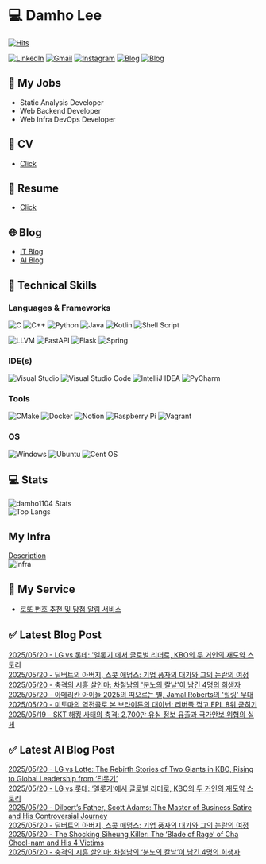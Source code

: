 
# 💻 Damho Lee

[![Hits](https://hits.seeyoufarm.com/api/count/incr/badge.svg?url=https%3A%2F%2Fgithub.com%2Fdamho1104&count_bg=%233D9CC8&title_bg=%23555555&icon=&icon_color=%23E7E7E7&title=hits&edge_flat=false)](https://hits.seeyoufarm.com)  

[![LinkedIn](https://img.shields.io/badge/Linkedin-%230077B5.svg?style=flat&logo=linkedin&logoColor=white)](https://www.linkedin.com/in/damho1104/)
[![Gmail](https://img.shields.io/badge/Gmail-D14836?style=flat&logo=gmail&logoColor=white)](mailto:damho1104@gmail.com)
[![Instagram](https://img.shields.io/badge/Instargram-%23E4405F.svg?style=flat&logo=Instagram&logoColor=white)](https://www.instagram.com/damho1104/)
[![Blog](https://img.shields.io/badge/Blog-%23000000.svg?style=flat&logo=Tistory&logoColor=white)](https://dmomo.co.kr/)
[![Blog](https://img.shields.io/badge/Blog-%23000000.svg?style=flat&logo=WordPress&logoColor=white)](https://blog.ai.dmomo.co.kr/)

## 📃 My Jobs
- Static Analysis Developer
- Web Backend Developer
- Web Infra DevOps Developer

## 📰 CV
- [Click](https://resume.dmomo.net/damho.lee/resume)  

## 📘 Resume
- [Click](https://damho1104.notion.site/8af3191b9815406d95708d9a0cea5a9e)  

## 🌐 Blog
- [IT Blog](https://dmomo.co.kr/)
- [AI Blog](https://blog.ai.dmomo.co.kr/)

## 💪 Technical Skills
### Languages & Frameworks
![C](https://img.shields.io/badge/c-%2300599C.svg?style=flat&logo=c&logoColor=white)
![C++](https://img.shields.io/badge/c++-%2300599C.svg?style=flat&logo=c%2B%2B&logoColor=white)
![Python](https://img.shields.io/badge/Python-3776AB.svg?&style=flat&logo=Python&logoColor=white)
![Java](https://img.shields.io/badge/java-%23ED8B00.svg?style=flat&logo=openjdk&logoColor=white)
![Kotlin](https://img.shields.io/badge/Kotlin-%237F52FF.svg?style=flat&logo=Kotlin&logoColor=white)
![Shell Script](https://img.shields.io/badge/Shell_script-%23121011.svg?style=flat&logo=gnu-bash&logoColor=white)  
  
![LLVM](https://img.shields.io/badge/LLVM/Clang-000B1D.svg?&style=flat&logo=LLVM&logoColor=white)
![FastAPI](https://img.shields.io/badge/FastAPI-005571?style=flat&logo=fastapi)
![Flask](https://img.shields.io/badge/Flask-%23000.svg?style=flat&logo=flask&logoColor=white)
![Spring](https://img.shields.io/badge/Springboot-%236DB33F.svg?style=flat&logo=spring&logoColor=white)
  
  
### IDE(s)
![Visual Studio](https://img.shields.io/badge/Visual%20Studio-5C2D91.svg?style=flat&logo=visual-studio&logoColor=white) 
![Visual Studio Code](https://img.shields.io/badge/Visual%20Studio%20Code-0078d7.svg?style=flat&logo=visual-studio-code&logoColor=white)
![IntelliJ IDEA](https://img.shields.io/badge/IntelliJIDEA-000000.svg?style=flat&logo=intellij-idea&logoColor=white) 
![PyCharm](https://img.shields.io/badge/PyCharm-143?style=flat&logo=pycharm&logoColor=black&color=black&labelColor=green) 


### Tools
![CMake](https://img.shields.io/badge/CMake-%23008FBA.svg?style=flat&logo=cmake&logoColor=white)
![Docker](https://img.shields.io/badge/docker-%230db7ed.svg?style=flat&logo=docker&logoColor=white)
![Notion](https://img.shields.io/badge/Notion-%23000000.svg?style=flat&logo=notion&logoColor=white)
![Raspberry Pi](https://img.shields.io/badge/-RaspberryPi-C51A4A?style=flat&logo=Raspberry-Pi)
![Vagrant](https://img.shields.io/badge/Vagrant-%231563FF.svg?style=flat&logo=vagrant&logoColor=white)


### OS
![Windows](https://img.shields.io/badge/Windows-0078D6?style=flat&logo=windows&logoColor=white)
![Ubuntu](https://img.shields.io/badge/Ubuntu-E95420?style=flat&logo=ubuntu&logoColor=white)
![Cent OS](https://img.shields.io/badge/Cent%20OS-002260?style=flat&logo=centos&logoColor=F0F0F0)


## :computer: Stats
![damho1104 Stats](https://github-readme-stats.vercel.app/api?username=damho1104&hide=issues&show_icons=true&theme=dark)  
![Top Langs](https://github-readme-stats.vercel.app/api/top-langs/?username=damho1104&layout=compact&theme=dark)


## My Infra
[Description](https://dmomo.co.kr/444)  
![infra](https://nextcloud.dmomo.net/apps/files_sharing/publicpreview/EtWDB9RaEXyf4FT?file=/&fileId=142416&x=6016&y=3384&a=true&etag=eee0bc0c4308201c786211582fdbc678)  





## 📣 My Service
- [로또 번호 추천 및 당첨 알림 서비스](https://lotto.dmomo.co.kr/)  


## ✅ Latest Blog Post

[2025/05/20 - LG vs 롯데: '엘롯기'에서 글로벌 리더로, KBO의 두 거인의 재도약 스토리](http://dmomo.co.kr/456) <br/>
[2025/05/20 - 딜버트의 아버지, 스콧 애덤스: 기업 풍자의 대가와 그의 논란의 여정](http://dmomo.co.kr/455) <br/>
[2025/05/20 - 충격의 시흥 살인마: 차철남의 '분노의 칼날'이 남긴 4명의 희생자](http://dmomo.co.kr/454) <br/>
[2025/05/20 - 아메리칸 아이돌 2025의 떠오르는 별, Jamal Roberts의 '힐링' 무대](http://dmomo.co.kr/453) <br/>
[2025/05/20 - 미토마의 역전골로 본 브라이튼의 대이변: 리버풀 꺾고 EPL 8위 굳히기](http://dmomo.co.kr/452) <br/>
[2025/05/19 - SKT 해킹 사태의 충격: 2,700만 유심 정보 유출과 국가안보 위협의 실체](http://dmomo.co.kr/451) <br/>

## ✅ Latest AI Blog Post
[2025/05/20 - LG vs Lotte: The Rebirth Stories of Two Giants in KBO, Rising to Global Leadership from ‘El롯기’](https://blog.ai.dmomo.co.kr/trend/2444) <br/>
[2025/05/20 - LG vs 롯데: ‘엘롯기’에서 글로벌 리더로, KBO의 두 거인의 재도약 스토리](https://blog.ai.dmomo.co.kr/trend/2442) <br/>
[2025/05/20 - Dilbert’s Father, Scott Adams: The Master of Business Satire and His Controversial Journey](https://blog.ai.dmomo.co.kr/trend/2439) <br/>
[2025/05/20 - 딜버트의 아버지, 스콧 애덤스: 기업 풍자의 대가와 그의 논란의 여정](https://blog.ai.dmomo.co.kr/trend/2437) <br/>
[2025/05/20 - The Shocking Siheung Killer: The ‘Blade of Rage’ of Cha Cheol-nam and His 4 Victims](https://blog.ai.dmomo.co.kr/trend/2434) <br/>
[2025/05/20 - 충격의 시흥 살인마: 차철남의 ‘분노의 칼날’이 남긴 4명의 희생자](https://blog.ai.dmomo.co.kr/trend/2432) <br/>
